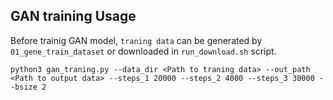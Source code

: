## GAN training Usage 

Before trainig GAN model, `traning data` can be generated by `01_gene_train_dataset` or downloaded in `run_download.sh` script.

```shell=
python3 gan_traning.py --data_dir <Path to traning data> --out_path <Path to output data> --steps_1 20000 --steps_2 4000 --steps_3 30000 --bsize 2
```